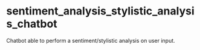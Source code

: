 # sentiment_analysis_stylistic_analysis_chatbot
Chatbot able to perform a sentiment/stylistic analysis on user input. 
